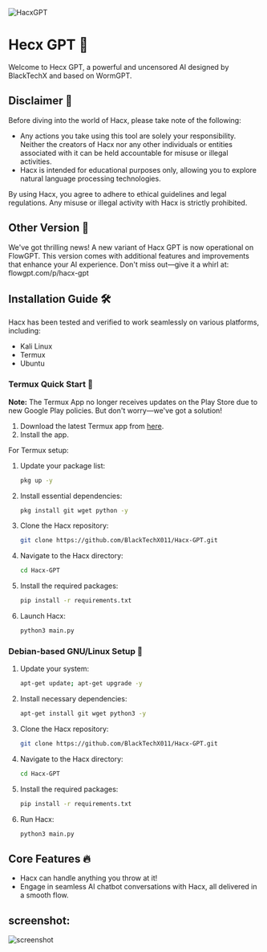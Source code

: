 ![HacxGPT](https://github.com/BlackTechX011/Hacx-GPT/blob/main/logo_HacxGPT.png)
# Hecx GPT 🤖

Welcome to Hecx GPT, a powerful and uncensored AI designed by BlackTechX and based on WormGPT.

## Disclaimer 🚫

Before diving into the world of Hacx, please take note of the following:

- Any actions you take using this tool are solely your responsibility. Neither the creators of Hacx nor any other individuals or entities associated with it can be held accountable for misuse or illegal activities.
- Hacx is intended for educational purposes only, allowing you to explore natural language processing technologies.

By using Hacx, you agree to adhere to ethical guidelines and legal regulations. Any misuse or illegal activity with Hacx is strictly prohibited.

## Other Version 🚀

We've got thrilling news! A new variant of Hacx GPT is now operational on FlowGPT. This version comes with additional features and improvements that enhance your AI experience. Don't miss out—give it a whirl at: flowgpt.com/p/hacx-gpt

## Installation Guide 🛠️

Hacx has been tested and verified to work seamlessly on various platforms, including:

- Kali Linux
- Termux
- Ubuntu

### Termux Quick Start 📲

**Note:** The Termux App no longer receives updates on the Play Store due to new Google Play policies. But don't worry—we've got a solution!

1. Download the latest Termux app from [here](https://f-droid.org/repo/com.termux_118.apk).
2. Install the app.

For Termux setup:

1. Update your package list:
   ```bash
   pkg up -y
   ```
2. Install essential dependencies:
   ```bash
   pkg install git wget python -y
   ```
3. Clone the Hacx repository:
   ```bash
   git clone https://github.com/BlackTechX011/Hacx-GPT.git
   ```
4. Navigate to the Hacx directory:
   ```bash
   cd Hacx-GPT
   ```
5. Install the required packages:
   ```bash
   pip install -r requirements.txt
   ```
6. Launch Hacx:
   ```bash
   python3 main.py
   ```

### Debian-based GNU/Linux Setup 🐧

1. Update your system:
   ```bash
   apt-get update; apt-get upgrade -y
   ```
2. Install necessary dependencies:
   ```bash
   apt-get install git wget python3 -y
   ```
3. Clone the Hacx repository:
   ```bash
   git clone https://github.com/BlackTechX011/Hacx-GPT.git
   ```
4. Navigate to the Hacx directory:
   ```bash
   cd Hacx-GPT
   ```
5. Install the required packages:
   ```bash
   pip install -r requirements.txt
   ```
6. Run Hacx:
   ```bash
   python3 main.py
   ```

## Core Features 🔥

- Hacx can handle anything you throw at it!
- Engage in seamless AI chatbot conversations with Hacx, all delivered in a smooth flow.

## screenshot:
![screenshot](https://github.com/BlackTechX011/Hacx-GPT/blob/main/screenshot.png)
